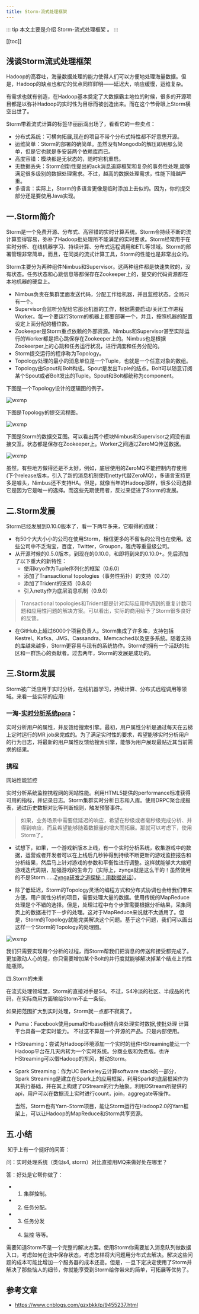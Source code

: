 ```yaml
---
title: Storm-流式处理框架
---
```


::: tip
本文主要是介绍 Storm-流式处理框架 。
:::

[[toc]]

## 浅谈Storm流式处理框架

Hadoop的高吞吐，海量数据处理的能力使得人们可以方便地处理海量数据。但是，Hadoop的缺点也和它的优点同样鲜明——延迟大，响应缓慢，运维复杂。

有需求也就有创造，在Hadoop基本奠定了大数据霸主地位的时候，很多的开源项目都是以弥补Hadoop的实时性为目标而被创造出来。而在这个节骨眼上Storm横空出世了。

Storm带着流式计算的标签华丽丽滴出场了，看看它的一些卖点：

- 分布式系统：可横向拓展,现在的项目不带个分布式特性都不好意思开源。
- 运维简单：Storm的部署的确简单。虽然没有Mongodb的解压即用那么简单，但是它也就是多安装两个依赖库而已。
- 高度容错：模块都是无状态的，随时宕机重启。
- 无数据丢失：Storm创新性提出的ack消息追踪框架和复杂的事务性处理,能够满足很多级别的数据处理需求。不过，越高的数据处理需求，性能下降越严重。
- 多语言：实际上，Storm的多语言更像是临时添加上去似的。因为，你的提交部分还是要使用Java实现。

## 一.Storm简介

  Storm是一个免费开源、分布式、高容错的实时计算系统。Storm令持续不断的流计算变得容易，弥补了Hadoop批处理所不能满足的实时要求。Storm经常用于在实时分析、在线机器学习、持续计算、分布式远程调用和ETL等领域。Storm的部署管理非常简单，而且，在同类的流式计算工具，Storm的性能也是非常出众的。

  Storm主要分为两种组件Nimbus和Supervisor。这两种组件都是快速失败的，没有状态。任务状态和心跳信息等都保存在Zookeeper上的，提交的代码资源都在本地机器的硬盘上。

- Nimbus负责在集群里面发送代码，分配工作给机器，并且监控状态。全局只有一个。
- Supervisor会监听分配给它那台机器的工作，根据需要启动/关闭工作进程Worker。每一个要运行Storm的机器上都要部署一个，并且，按照机器的配置设定上面分配的槽位数。
- Zookeeper是Storm重点依赖的外部资源。Nimbus和Supervisor甚至实际运行的Worker都是把心跳保存在Zookeeper上的。Nimbus也是根据Zookeerper上的心跳和任务运行状况，进行调度和任务分配的。
- Storm提交运行的程序称为Topology。
- Topology处理的最小的消息单位是一个Tuple，也就是一个任意对象的数组。
- Topology由Spout和Bolt构成。Spout是发出Tuple的结点。Bolt可以随意订阅某个Spout或者Bolt发出的Tuple。Spout和Bolt都统称为component。

下图是一个Topology设计的逻辑图的例子。

<img class= "zoom-custom-imgs" :src="$withBase('/assets/img/dp/storm/streamframe-1.png')" alt="wxmp">

   下图是Topology的提交流程图。

<img class= "zoom-custom-imgs" :src="$withBase('/assets/img/dp/storm/streamframe-2.png')" alt="wxmp">

   下图是Storm的数据交互图。可以看出两个模块Nimbus和Supervisor之间没有直接交互。状态都是保存在Zookeeper上。Worker之间通过ZeroMQ传送数据。

<img class= "zoom-custom-imgs" :src="$withBase('/assets/img/dp/storm/streamframe-3.png')" alt="wxmp">


​    虽然，有些地方做得还是不太好，例如，底层使用的ZeroMQ不能控制内存使用(下个release版本，引入了新的消息机制使用netty代替ZeroMQ），多语言支持更多是噱头，Nimbus还不支持HA。但是，就像当年的Hadoop那样，很多公司选择它是因为它是唯一的选择。而这些先期使用者，反过来促进了Storm的发展。

## 二.Storm发展

Storm已经发展到0.10.0版本了，看一下两年多来，它取得的成就：

- 有50个大大小小的公司在使用Storm，相信更多的不留名的公司也在使用。这些公司中不乏淘宝，百度，Twitter，Groupon，雅虎等重量级公司。
- 从开源时候的0.5.0版本，到现在的0.10.0，和即将到来的0.10.0+。先后添加了以下重大的新特性：
  - 使用kryo作为Tuple序列化的框架（0.6.0）
  - 添加了Transactional topologies（事务性拓扑）的支持（0.7.0）
  - 添加了Trident的支持（0.8.0）
  - 引入netty作为底层消息机制（0.9.0）

> Transactional topologies和Trident都是针对实际应用中遇到的重复计数问题和应用性问题的解决方案。可以看出，实际的商用给予了Storm很多良好的反馈。

- 在GitHub上超过6000个项目负责人。Storm集成了许多库，支持包括Kestrel、Kafka、JMS、Cassandra、Memcached以及更多系统。随着支持的库越来越多，Storm更容易与现有的系统协作。Storm的拥有一个活跃的社区和一群热心的贡献者。过去两年，Storm的发展是成功的。

## 三.Storm发展

   Storm被广泛应用于实时分析，在线机器学习，持续计算、分布式远程调用等领域。来看一些实际的应用:

###  一淘-[实时分析系统pora](http://www.searchtb.com/2012/11/pora.html)：
实时分析用户的属性，并反馈给搜索引擎。最初，用户属性分析是通过每天在云梯上定时运行的MR job来完成的。为了满足实时性的要求，希望能够实时分析用户的行为日志，将最新的用户属性反馈给搜索引擎，能够为用户展现最贴近其当前需求的结果。

###  携程

网站性能监控

实时分析系统监控携程网的网站性能。利用HTML5提供的performance标准获得可用的指标，并记录日志。Storm集群实时分析日志和入库。使用DRPC聚合成报表，通过历史数据对比等判断规则，触发预警事件。

> 如果，业务场景中需要低延迟的响应，希望在秒级或者毫秒级完成分析、并得到响应，而且希望能够随着数据量的增大而拓展。那就可以考虑下，使用Storm了。

- 试想下，如果，一个游戏新版本上线，有一个实时分析系统，收集游戏中的数据，运营或者开发者可以在上线后几秒钟得到持续不断更新的游戏监控报告和分析结果，然后马上针对游戏的参数和平衡性进行调整。这样就能够大大缩短游戏迭代周期，加强游戏的生命力（实际上，zynga就是这么干的！虽然使用的不是Storm……[Zynga研发之道探秘：用数据说话](http://www.csdn.net/article/2011-08-26/303631)）。

- 除了低延迟，Storm的Topology灵活的编程方式和分布式协调也会给我们带来方便。用户属性分析的项目，需要处理大量的数据。使用传统的MapReduce处理是个不错的选择。但是，处理过程中有个步骤需要根据分析结果，采集网页上的数据进行下一步的处理。这对于MapReduce来说就不太适用了。但是，Storm的Topology就能完美解决这个问题。基于这个问题，我们可以画出这样一个Storm的Topology的处理图。

<img class= "zoom-custom-imgs" :src="$withBase('/assets/img/dp/storm/streamframe-4.png')" alt="wxmp">

 

​    我们只需要实现每个分析的过程，而Storm帮我们把消息的传送和接受都完成了。更加激动人心的是，你只需要增加某个Bolt的并行度就能够解决掉某个结点上的性能瓶颈。

四.Storm的未来

   在流式处理领域里，Storm的直接对手是S4。不过，S4冷淡的社区、半成品的代码，在实际商用方面输给Storm不止一条街。

如果把范围扩大到实时处理，Storm就一点都不寂寞了。

- Puma：Facebook使用puma和Hbase相结合来处理实时数据,使批处理 计算平台具备一定实时能力。 不过这不算是一个开源的产品。只是内部使用。
- HStreaming：尝试为Hadoop环境添加一个实时的组件HStreaming能让一个Hadoop平台在几天内转为一个实时系统。分商业版和免费版。也许HStreaming可以借Hadoop的东风，撼动Storm。
- Spark Streaming：作为UC Berkeley云计算software stack的一部分，Spark Streaming是建立在Spark上的应用框架，利用Spark的底层框架作为其执行基础，并在其上构建了DStream的行为抽象。利用DStream所提供的api，用户可以在数据流上实时进行count，join，aggregate等操作。

   当然，Storm也有Yarn-Storm项目，能让Storm运行在Hadoop2.0的Yarn框架上，可以让Hadoop的MapReduce和Storm共享资源。

## 五.小结

​    知乎上有一个挺好的问答： 

问：实时处理系统（类似s4, storm）对比直接用MQ来做好处在哪里？ 

答：好处是它帮你做了： 

- 1) 集群控制。
- 2) 任务分配。
- 3) 任务分发
- 4) 监控 等等。

需要知道Storm不是一个完整的解决方案。使用Storm你需要加入消息队列做数据入口，考虑如何在流中保存状态，考虑怎样将大问题用分布式去解决。解决这些问题的成本可能比增加一个服务器的成本还高。但是，一旦下定决定使用了Storm并解决了那些恼人的细节，你就能享受到Storm给你带来的简单，可拓展等优势了。


## 参考文章
* https://www.cnblogs.com/gzxbkk/p/9455237.html